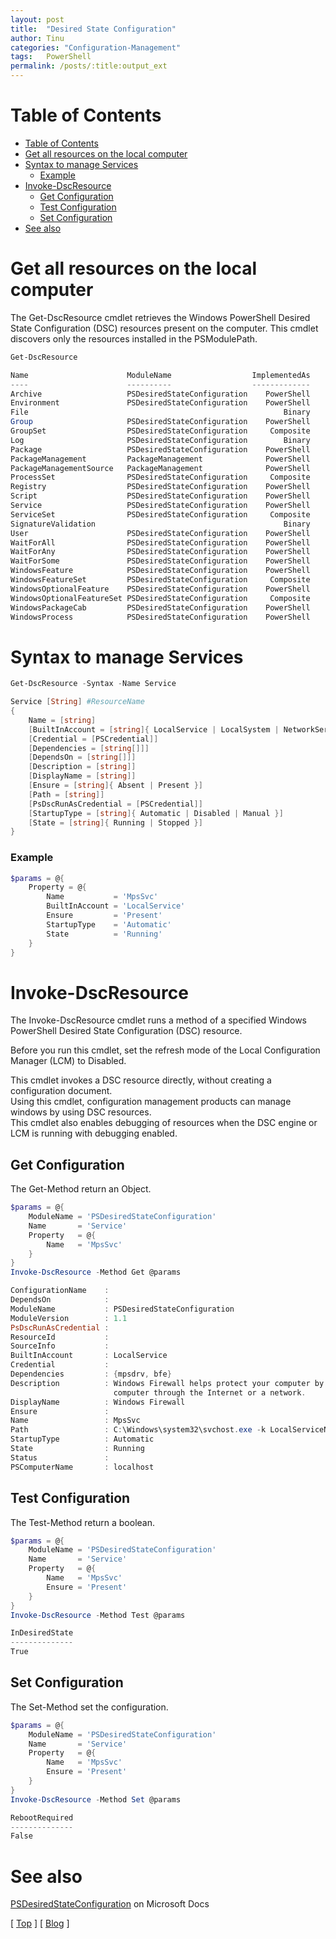 ```yaml
---
layout: post
title:  "Desired State Configuration"
author: Tinu
categories: "Configuration-Management"
tags:   PowerShell
permalink: /posts/:title:output_ext
---
```


# Table of Contents

- [Table of Contents](#table-of-contents)
- [Get all resources on the local computer](#get-all-resources-on-the-local-computer)
- [Syntax to manage Services](#syntax-to-manage-services)
    - [Example](#example)
- [Invoke-DscResource](#invoke-dscresource)
  - [Get Configuration](#get-configuration)
  - [Test Configuration](#test-configuration)
  - [Set Configuration](#set-configuration)
- [See also](#see-also)

# Get all resources on the local computer

The Get-DscResource cmdlet retrieves the Windows PowerShell Desired State Configuration (DSC) resources present on the computer. This cmdlet discovers only the resources installed in the PSModulePath.

````powershell
Get-DscResource

Name                      ModuleName                  ImplementedAs
----                      ----------                  -------------
Archive                   PSDesiredStateConfiguration    PowerShell
Environment               PSDesiredStateConfiguration    PowerShell
File                                                         Binary
Group                     PSDesiredStateConfiguration    PowerShell
GroupSet                  PSDesiredStateConfiguration     Composite
Log                       PSDesiredStateConfiguration        Binary
Package                   PSDesiredStateConfiguration    PowerShell
PackageManagement         PackageManagement              PowerShell
PackageManagementSource   PackageManagement              PowerShell
ProcessSet                PSDesiredStateConfiguration     Composite
Registry                  PSDesiredStateConfiguration    PowerShell
Script                    PSDesiredStateConfiguration    PowerShell
Service                   PSDesiredStateConfiguration    PowerShell
ServiceSet                PSDesiredStateConfiguration     Composite
SignatureValidation                                          Binary
User                      PSDesiredStateConfiguration    PowerShell
WaitForAll                PSDesiredStateConfiguration    PowerShell
WaitForAny                PSDesiredStateConfiguration    PowerShell
WaitForSome               PSDesiredStateConfiguration    PowerShell
WindowsFeature            PSDesiredStateConfiguration    PowerShell
WindowsFeatureSet         PSDesiredStateConfiguration     Composite
WindowsOptionalFeature    PSDesiredStateConfiguration    PowerShell
WindowsOptionalFeatureSet PSDesiredStateConfiguration     Composite
WindowsPackageCab         PSDesiredStateConfiguration    PowerShell
WindowsProcess            PSDesiredStateConfiguration    PowerShell
````

# Syntax to manage Services

````powershell
Get-DscResource -Syntax -Name Service

Service [String] #ResourceName
{
    Name = [string]
    [BuiltInAccount = [string]{ LocalService | LocalSystem | NetworkService }]
    [Credential = [PSCredential]]
    [Dependencies = [string[]]]
    [DependsOn = [string[]]]
    [Description = [string]]
    [DisplayName = [string]]
    [Ensure = [string]{ Absent | Present }]
    [Path = [string]]
    [PsDscRunAsCredential = [PSCredential]]
    [StartupType = [string]{ Automatic | Disabled | Manual }]
    [State = [string]{ Running | Stopped }]
}
````

### Example

````powershell
$params = @{
    Property = @{
        Name           = 'MpsSvc'
        BuiltInAccount = 'LocalService'
        Ensure         = 'Present'
        StartupType    = 'Automatic'
        State          = 'Running'
    }
}
````

# Invoke-DscResource

The Invoke-DscResource cmdlet runs a method of a specified Windows PowerShell Desired State Configuration (DSC) resource.  

Before you run this cmdlet, set the refresh mode of the Local Configuration Manager (LCM) to Disabled.

This cmdlet invokes a DSC resource directly, without creating a configuration document.  
Using this cmdlet, configuration management products can manage windows by using DSC resources.  
This cmdlet also enables debugging of resources when the DSC engine or LCM is running with debugging enabled.

## Get Configuration

The Get-Method return an Object.

````powershell
$params = @{
    ModuleName = 'PSDesiredStateConfiguration'
    Name       = 'Service'
    Property   = @{
        Name   = 'MpsSvc'
    }
}
Invoke-DscResource -Method Get @params

ConfigurationName    :
DependsOn            :
ModuleName           : PSDesiredStateConfiguration
ModuleVersion        : 1.1
PsDscRunAsCredential :
ResourceId           :
SourceInfo           :
BuiltInAccount       : LocalService
Credential           :
Dependencies         : {mpsdrv, bfe}
Description          : Windows Firewall helps protect your computer by preventing unauthorized users from gaining access to your
                       computer through the Internet or a network.
DisplayName          : Windows Firewall
Ensure               :
Name                 : MpsSvc
Path                 : C:\Windows\system32\svchost.exe -k LocalServiceNoNetwork
StartupType          : Automatic
State                : Running
Status               :
PSComputerName       : localhost
````

## Test Configuration

The Test-Method return a boolean.

````powershell
$params = @{
    ModuleName = 'PSDesiredStateConfiguration'
    Name       = 'Service'
    Property   = @{
        Name   = 'MpsSvc'
        Ensure = 'Present'
    }
}
Invoke-DscResource -Method Test @params

InDesiredState
--------------
True
````

## Set Configuration

The Set-Method set the configuration.

````powershell
$params = @{
    ModuleName = 'PSDesiredStateConfiguration'
    Name       = 'Service'
    Property   = @{
        Name   = 'MpsSvc'
        Ensure = 'Present'
    }
}
Invoke-DscResource -Method Set @params

RebootRequired
--------------
False
````

# See also

[PSDesiredStateConfiguration](https://docs.microsoft.com/en-us/powershell/module/psdesiredstateconfiguration/?view=powershell-5.1) on Microsoft Docs

[ [Top](#table-of-contents) ] [ [Blog](../categories.html) ]